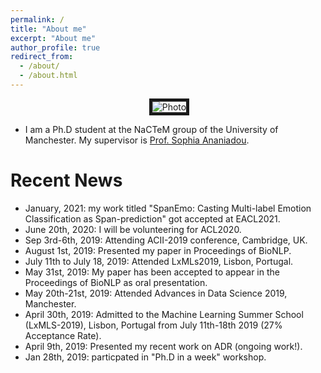 ```yaml
---
permalink: /
title: "About me"
excerpt: "About me"
author_profile: true
redirect_from: 
  - /about/
  - /about.html
---
```


<p align="center">
  <img src="https://github.com/hasanhuz/halhuzali.github.io/blob/master/files/has_emnlp2018.PNG?raw=true" alt="Photo" border="5"/> 
</p>

* I am a Ph.D student at the NaCTeM group of the University of Manchester. My supervisor is [Prof. Sophia Ananiadou](http://www.nactem.ac.uk/staff/sophia.ananiadou/).

# Recent News
* January, 2021: my work titled "SpanEmo: Casting Multi-label Emotion Classification as Span-prediction" got accepted at EACL2021.
* June 20th, 2020: I will be volunteering for ACL2020.
* Sep 3rd-6th, 2019: Attending ACII-2019 conference, Cambridge, UK.
* August 1st, 2019: Presented my paper in Proceedings of BioNLP.
* July 11th to July 18, 2019: Attended LxMLs2019, Lisbon, Portugal.
* May 31st, 2019: My paper has been accepted to appear in the Proceedings of BioNLP as oral presentation.
* May 20th-21st, 2019: Attended Advances in Data Science 2019, Manchester. 
* April 30th, 2019: Admitted to the Machine Learning Summer School (LxMLS-2019), Lisbon, Portugal from July 11th-18th 2019 (27% Acceptance Rate).
* April 9th, 2019: Presented my recent work on ADR (ongoing work!).
* Jan 28th, 2019: particpated in "Ph.D in a week" workshop.
